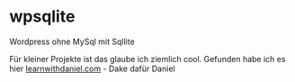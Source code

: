 # wpsqlite
Wordpress ohne MySql mit Sqllite

Für kleiner Projekte ist das glaube ich ziemlich cool. Gefunden habe ich es hier [learnwithdaniel.com](https://learnwithdaniel.com/2019/06/wordpress-with-sqlite/) - Dake dafür Daniel

